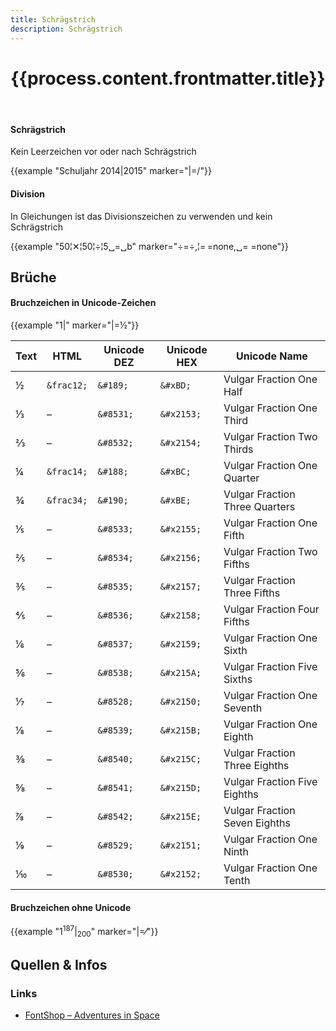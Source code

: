 ```yaml
---
title: Schrägstrich
description: Schrägstrich
---
```


<header>

# {{process.content.frontmatter.title}}

</header>


<div class="example-big">

#### Schrägstrich
Kein Leerzeichen vor oder nach Schrägstrich

{{example "Schuljahr 2014|2015" marker="|=/"}}


</div>





<div class="example-big">

#### Division
In Gleichungen ist das Divisionszeichen zu verwenden und kein Schrägstrich


{{example "50¦✕¦50¦÷¦5␣=␣b" marker="÷=÷,¦=&#x202F;=none,␣=​&nbsp;=none"}}

</div>


## Brüche



<div class="example-big">

#### Bruchzeichen in Unicode-Zeichen


{{example "1|" marker="|=&frac12;"}}

</div>




| Text | HTML     | Unicode DEZ | Unicode HEX | Unicode Name                   |
|------|----------|-------------|-------------|--------------------------------|
| ½    | `&frac12;` | `&‌#189;`     | `&‌#xBD;`     | Vulgar Fraction One Half       |
| ⅓    | –        | `&‌#8531;`    | `&‌#x2153;`   | Vulgar Fraction One Third      |
| ⅔    | –        | `&‌#8532;`    | `&‌#x2154;`   | Vulgar Fraction Two Thirds     |
| ¼    | `&frac14;` | `&‌#188;`     | `&‌#xBC;`     | Vulgar Fraction One Quarter    |
| ¾    | `&frac34;` | `&‌#190;`     | `&‌#xBE;`     | Vulgar Fraction Three Quarters |
| ⅕    | –        | `&‌#8533;`    | `&‌#x2155;`   | Vulgar Fraction One Fifth      |
| ⅖    | –        | `&‌#8534;`    | `&‌#x2156;`   | Vulgar Fraction Two Fifths     |
| ⅗    | –        | `&‌#8535;`    | `&‌#x2157;`   | Vulgar Fraction Three Fifths   |
| ⅘    | –        | `&‌#8536;`    | `&‌#x2158;`   | Vulgar Fraction Four Fifths    |
| ⅙    | –        | `&‌#8537;`    | `&‌#x2159;`   | Vulgar Fraction One Sixth      |
| ⅚    | –        | `&‌#8538;`    | `&‌#x215A;`   | Vulgar Fraction Five Sixths    |
| ⅐    | –        | `&‌#8528;`    | `&‌#x2150;`   | Vulgar Fraction One Seventh    |
| ⅛    | –        | `&‌#8539;`    | `&‌#x215B;`   | Vulgar Fraction One Eighth     |
| ⅜    | –        | `&‌#8540;`    | `&‌#x215C;`   | Vulgar Fraction Three Eighths  |
| ⅝    | –        | `&‌#8541;`    | `&‌#x215D;`   | Vulgar Fraction Five Eighths   |
| ⅞    | –        | `&‌#8542;`    | `&‌#x215E;`   | Vulgar Fraction Seven Eighths  |
| ⅑    | –        | `&‌#8529;`    | `&‌#x2151;`   | Vulgar Fraction One Ninth      |
| ⅒    | –        | `&‌#8530;`    | `&‌#x2152;`   | Vulgar Fraction One Tenth      |



<div class="example-big">

#### Bruchzeichen ohne Unicode


{{example "1<sup>187</sup>|<sub>200</sub>" marker="|=&frasl;"}}




</div>




## Quellen & Infos

<div class="box">

### Links
* [FontShop – Adventures in Space](https://www.fontshop.com/content/adventures-in-space_spaces)

</div>
